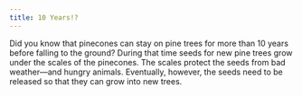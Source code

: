 ```yaml
---
title: 10 Years!?
---
```


Did you know that pinecones can stay on pine trees for more than 10 years before falling to the ground? During that time seeds for new pine trees grow under the scales of the pinecones. The scales protect the seeds from bad weather—and hungry animals. Eventually, however, the seeds need to be released so that they can grow into new trees.
